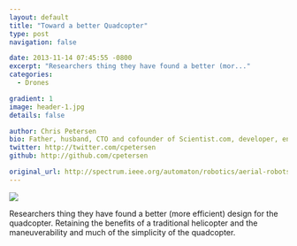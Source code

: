 ```yaml
---
layout: default
title: "Toward a better Quadcopter"
type: post
navigation: false

date: 2013-11-14 07:45:55 -0800
excerpt: "Researchers thing they have found a better (mor..."
categories:
  - Drones

gradient: 1
image: header-1.jpg
details: false

author: Chris Petersen
bio: Father, husband, CTO and cofounder of Scientist.com, developer, entrepreneur and technologist.
twitter: http://twitter.com/cpetersen
github: http://github.com/cpetersen

original_url: http://spectrum.ieee.org/automaton/robotics/aerial-robots/iros-2013-should-quadrotors-all-look-like-this#.UoRAb7LvVFs.hackernews
---
```



  ![](/assets/import/0fc13620e2e32c03445074f5f150308c.png) 

Researchers thing they have found a better (more efficient) design for the quadcopter. Retaining the benefits of a traditional helicopter and the maneuverability and much of the simplicity of the quadcopter. 

 

